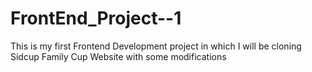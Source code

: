 # FrontEnd_Project--1
This is my first Frontend Development project in which I will be cloning Sidcup Family Cup Website with some modifications
